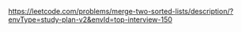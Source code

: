 https://leetcode.com/problems/merge-two-sorted-lists/description/?envType=study-plan-v2&envId=top-interview-150